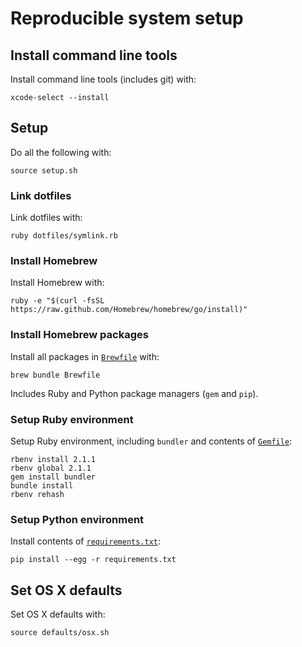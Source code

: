 # Reproducible system setup

## Install command line tools

Install command line tools (includes git) with:

    xcode-select --install

## Setup

Do all the following with:

    source setup.sh

### Link dotfiles

Link dotfiles with:

    ruby dotfiles/symlink.rb

### Install Homebrew

Install Homebrew with:

    ruby -e "$(curl -fsSL https://raw.github.com/Homebrew/homebrew/go/install)"

### Install Homebrew packages

Install all packages in [`Brewfile`](Brewfile) with:

    brew bundle Brewfile

Includes Ruby and Python package managers (`gem` and `pip`).

### Setup Ruby environment

Setup Ruby environment, including `bundler` and contents of [`Gemfile`](Gemfile):

    rbenv install 2.1.1
    rbenv global 2.1.1
    gem install bundler
    bundle install
    rbenv rehash
    
### Setup Python environment

Install contents of [`requirements.txt`](requirements.txt):

    pip install --egg -r requirements.txt

## Set OS X defaults

Set OS X defaults with:

    source defaults/osx.sh
